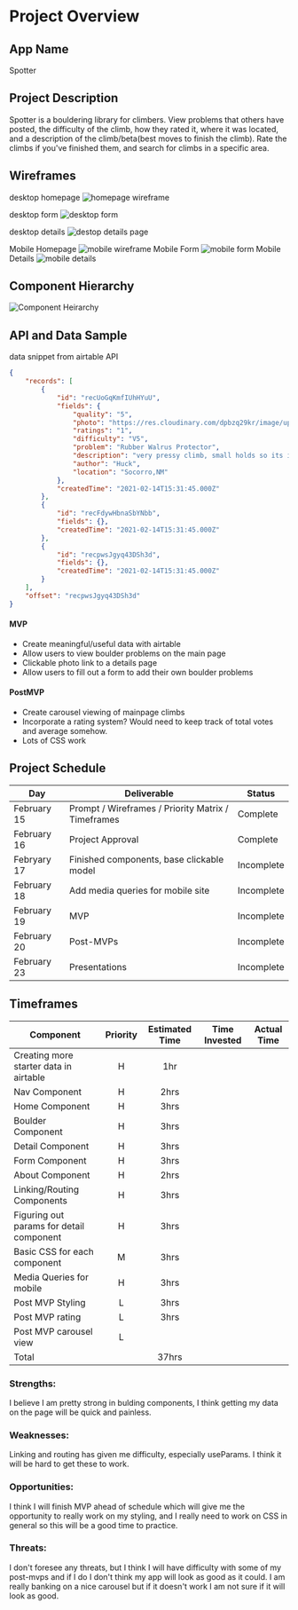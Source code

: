# Project Overview

## App Name
Spotter

## Project Description

Spotter is a bouldering library for climbers. View problems that others have posted, the difficulty of the climb, how they rated it, where it was located, and a description of the climb/beta(best moves to finish the climb). Rate the climbs if you've finished them, and search for climbs in a specific area.

## Wireframes
desktop homepage
![homepage wireframe](https://res.cloudinary.com/dpbzq29kr/image/upload/c_scale,h_400/v1613336079/Screen_Shot_2021-02-14_at_3.54.15_PM_cifxcr.png)


desktop form
![desktop form](https://res.cloudinary.com/dpbzq29kr/image/upload/c_scale,h_400/v1613492544/Spotter/Screen_Shot_2021-02-16_at_11.22.11_AM_tblmji.png)


desktop details
![destop details page](https://res.cloudinary.com/dpbzq29kr/image/upload/c_scale,h_400/v1613492106/Spotter/Screen_Shot_2021-02-16_at_11.14.34_AM_itymgr.png)

Mobile Homepage
![mobile wireframe](https://res.cloudinary.com/dpbzq29kr/image/upload/c_scale,h_240/v1613431088/Spotter/Screen_Shot_2021-02-15_at_6.12.52_PM_lnolsv.png)
Mobile Form
![mobile form](https://res.cloudinary.com/dpbzq29kr/image/upload/c_scale,h_240/v1613493216/Spotter/Screen_Shot_2021-02-16_at_11.33.22_AM_x7126r.png)
Mobile Details
![mobile details](https://res.cloudinary.com/dpbzq29kr/image/upload/c_scale,h_240/v1613493216/Spotter/Screen_Shot_2021-02-16_at_11.26.11_AM_l2bvxe.png)

## Component Hierarchy
![Component Heirarchy](https://res.cloudinary.com/dpbzq29kr/image/upload/v1613334595/Screen_Shot_2021-02-14_at_3.29.40_PM_dbzoup.png)

## API and Data Sample
data snippet from airtable API

```json
{
    "records": [
        {
            "id": "recUoGqKmfIUhHYuU",
            "fields": {
                "quality": "5",
                "photo": "https://res.cloudinary.com/dpbzq29kr/image/upload/v1613317217/Screenshot_20210214-103820_2_ctmrr7.png",
                "ratings": "1",
                "difficulty": "V5",
                "problem": "Rubber Walrus Protector",
                "description": "very pressy climb, small holds so its important to stay tight to the wall. Make small moves moving up along the arete, keeping body tight.",
                "author": "Huck",
                "location": "Socorro,NM"
            },
            "createdTime": "2021-02-14T15:31:45.000Z"
        },
        {
            "id": "recFdywHbnaSbYNbb",
            "fields": {},
            "createdTime": "2021-02-14T15:31:45.000Z"
        },
        {
            "id": "recpwsJgyq43DSh3d",
            "fields": {},
            "createdTime": "2021-02-14T15:31:45.000Z"
        }
    ],
    "offset": "recpwsJgyq43DSh3d"
}
```

#### MVP 

- Create meaningful/useful data with airtable
- Allow users to view boulder problems on the main page
- Clickable photo link to a details page
- Allow users to fill out a form to add their own boulder problems

#### PostMVP  


- Create carousel viewing of mainpage climbs
- Incorporate a rating system? Would need to keep track of total votes and average somehow.
- Lots of CSS work


## Project Schedule

|  Day | Deliverable | Status
|---|---| ---|
|February 15| Prompt / Wireframes / Priority Matrix / Timeframes | Complete
|February 16| Project Approval | Complete
|Febryary 17| Finished components, base clickable model| Incomplete
|February 18| Add media queries for mobile site| Incomplete
|February 19| MVP| Incomplete
|February 20| Post-MVPs | Incomplete
|February 23| Presentations | Incomplete

## Timeframes

| Component | Priority | Estimated Time | Time Invested | Actual Time |
| --- | :---: |  :---: | :---: | :---: |
| Creating more starter data in airtable | H | 1hr| | |
| Nav Component| H | 2hrs| |  |
| Home Component|H|3hrs| | |
| Boulder Component|H|3hrs| | |
| Detail Component|H|3hrs| | |
| Form Component|H|3hrs| | |
| About Component|H|2hrs| | |
| Linking/Routing Components|H|3hrs| | |
| Figuring out params for detail component|H| 3hrs| | |
| Basic CSS for each component|M| 3hrs| | |
| Media Queries for mobile|H| 3hrs| | |
| Post MVP Styling |L|3hrs| | |
| Post MVP rating |L|3hrs| | |
|Post MVP carousel view|L| | |
| Total |  | 37hrs| | |

### Strengths:
I believe I am pretty strong in bulding components, I think getting my data on the page will be quick and painless.
### Weaknesses:
Linking and routing has given me difficulty, especially useParams. I think it will be hard to  get these to work.
### Opportunities:
I think I will finish MVP ahead of schedule which will give me the opportunity to really work on my styling, and I really need to work on CSS in general so this will be a good time to practice.
### Threats:
I don't foresee any threats, but I think I will have difficulty with some of my post-mvps and if I do I don't think my app will look as good as it could. I am really banking on a nice carousel but if it doesn't work I am not sure if it will look as good.
